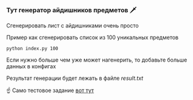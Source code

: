 ### Тут генератор айдишников предметов 🗡

Сгенерировать лист с айдишниками очень просто

Пример как сгенерировать список из 100 уникальных предметов

```
python index.py 100
```

Если нужно больше чем уже может нагенерить, то добавьте больше данных в конфигах

Результат генерации будет лежать в файле _result.txt_

☝️ Само тестовое задание [вот тут](https://www.notion.so/playvision/Backend-NET-C-1f734fc2bf3b49d5952afa305b89e0b7)
